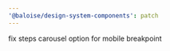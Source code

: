 ```yaml
---
'@baloise/design-system-components': patch
---
```


fix steps carousel option for mobile breakpoint
